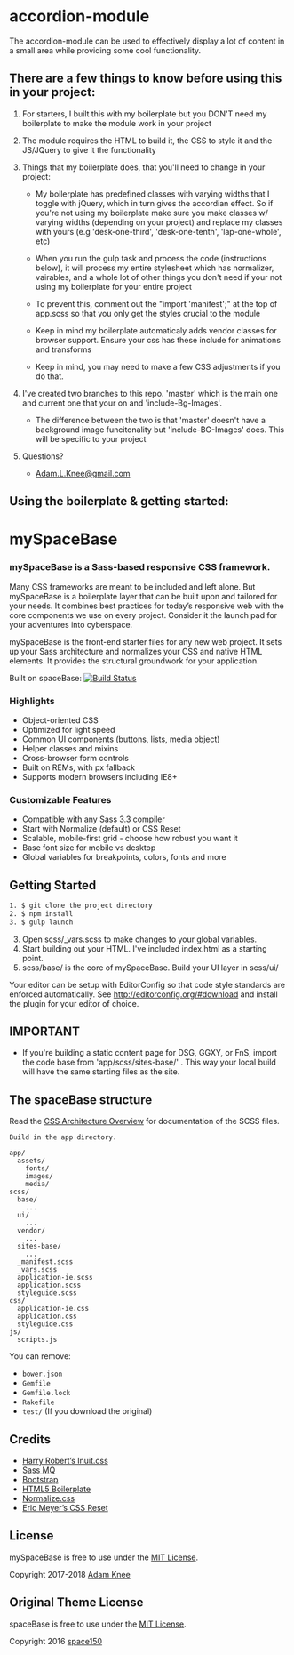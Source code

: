 accordion-module
=========

The accordion-module can be used to effectively display a lot of content in a small area while providing some cool functionality.

## There are a few things to know before using this in your project:

1. For starters, I built this with my boilerplate but you DON'T need my boilerplate to make the module work in your project

2. The module requires the HTML to build it, the CSS to style it and the JS/JQuery to give it the functionality

3. Things that my boilerplate does, that you'll need to change in your project:
    * My boilerplate has predefined classes with varying widths that I toggle with jQuery, which in turn gives the accordian effect. So if you're not using my boilerplate make sure you make classes w/ varying widths (depending on your project) and replace my classes with yours (e.g 'desk-one-third', 'desk-one-tenth', 'lap-one-whole', etc)

    * When you run the gulp task and process the code (instructions below), it will process my entire stylesheet which has normalizer, vairables, and a whole lot of other things you don't need if your not using my boilerplate for your entire project

    * To prevent this, comment out the "import 'manifest';" at the top of app.scss so that you only get the styles crucial to the module

    * Keep in mind my boilerplate automaticaly adds vendor classes for browser support. Ensure your css has these include for animations and transforms

    * Keep in mind, you may need to make a few CSS adjustments if you do that.

4. I've created two branches to this repo. 'master' which is the main one and current one that your on and 'include-Bg-Images'.
    * The difference between the two is that 'master' doesn't have a background image funcitonality but 'include-BG-Images' does. This will be specific to your project

5. Questions?
    * Adam.L.Knee@gmail.com

## Using the boilerplate & getting started:

mySpaceBase
=========

### mySpaceBase is a Sass-based responsive CSS framework.

Many CSS frameworks are meant to be included and left alone. But mySpaceBase is a boilerplate layer that can be built upon and tailored for your needs. It combines best practices for today’s responsive web with the core components we use on every project. Consider it the launch pad for your adventures into cyberspace.

mySpaceBase is the front-end starter files for any new web project. It sets up your Sass architecture and normalizes your CSS and native HTML elements. It provides the structural groundwork for your application.

Built on spaceBase:
[![Build Status](https://img.shields.io/travis/space150/spaceBase.svg?style=flat-square)](https://travis-ci.org/space150/spaceBase)

### Highlights

* Object-oriented CSS
* Optimized for light speed
* Common UI components (buttons, lists, media object)
* Helper classes and mixins
* Cross-browser form controls
* Built on REMs, with px fallback
* Supports modern browsers including IE8+

### Customizable Features

* Compatible with any Sass 3.3 compiler
* Start with Normalize (default) or CSS Reset
* Scalable, mobile-first grid - choose how robust you want it
* Base font size for mobile vs desktop
* Global variables for breakpoints, colors, fonts and more

## Getting Started
```sh
1. $ git clone the project directory
2. $ npm install
3. $ gulp launch
```
3. Open scss/_vars.scss to make changes to your global variables.
4. Start building out your HTML. I've included index.html as a starting point.
5. scss/base/ is the core of mySpaceBase. Build your UI layer in scss/ui/

Your editor can be setup with EditorConfig so that code style standards are enforced automatically. See http://editorconfig.org/#download and install the plugin for your editor of choice.

## IMPORTANT

* If you're building a static content page for DSG, GGXY, or FnS, import the code base from 'app/scss/sites-base/' . This way your local build will have the same starting files as the site.

## The spaceBase structure

Read the [CSS Architecture Overview](app/scss/README.md) for documentation of the SCSS files.

```
Build in the app directory. 

app/
  assets/
    fonts/
    images/
    media/
scss/
  base/
    ...
  ui/
    ...
  vendor/
    ...
  sites-base/
    ...
  _manifest.scss
  _vars.scss
  application-ie.scss
  application.scss
  styleguide.scss
css/
  application-ie.css
  application.css
  styleguide.css
js/
  scripts.js
```

You can remove:
- `bower.json`
- `Gemfile`
- `Gemfile.lock`
- `Rakefile`
- `test/`
(If you download the original)

## Credits

* [Harry Robert’s Inuit.css](https://github.com/csswizardry/inuit.css)
* [Sass MQ](https://github.com/sass-mq/sass-mq)
* [Bootstrap](http://getbootstrap.com)
* [HTML5 Boilerplate](http://html5boilerplate.com)
* [Normalize.css](http://necolas.github.io/normalize.css)
* [Eric Meyer’s CSS Reset](http://meyerweb.com/eric/tools/css/reset)

## License

mySpaceBase is free to use under the [MIT License](LICENSE.md).

Copyright 2017-2018 [Adam Knee](http://www.adamknee.net)

## Original Theme License

spaceBase is free to use under the [MIT License](LICENSE.md).

Copyright 2016 [space150](http://www.space150.com)
